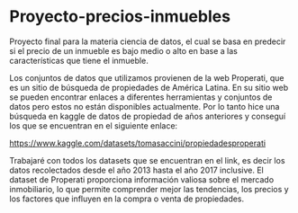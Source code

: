# Proyecto-precios-inmuebles
Proyecto final para la materia ciencia de datos, el cual se basa en predecir si el precio de un inmueble es bajo medio o alto en base a las características que tiene el inmueble.

Los conjuntos de datos que utilizamos provienen de la web Properati, que es un sitio de búsqueda de propiedades de América Latina. En su sitio web se pueden encontrar enlaces a diferentes herramientas y conjuntos de datos pero estos no están disponibles actualmente. Por lo tanto hice una búsqueda en kaggle de datos de propiedad de años anteriores y conseguí los que se encuentran en el siguiente enlace:

 https://www.kaggle.com/datasets/tomasaccini/propiedadesproperati 

Trabajaré con todos los datasets que se encuentran en el link, es decir los datos recolectados desde el año 2013 hasta el año 2017 inclusive. El dataset de Properati proporciona información valiosa sobre el mercado inmobiliario, lo que permite comprender mejor las tendencias, los precios y los factores que influyen en la compra o venta de propiedades.
